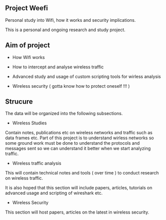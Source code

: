 ## Project Weefi

Personal study into Wifi, how it works and security implications.

This is a personal and ongoing research and study project.

## Aim of project

* How Wifi works

* How to intercept and analyse wireless traffic

* Advanced study and usage of custom scripting tools for wirless analysis

* Wireless security ( gotta know how to protect oneself !!! )

## Strucure

The data will be organized into the following subsections.

* Wireless Studies

Contain notes, publications etc on wireless networks and traffic such as data frames etc. Part of this project is to understand wirless networks so some ground work must be done to understand the protocols and messages sent so we can understand it better when we start analyzing traffic.

* Wireless traffic analysis

This will contain technical notes and tools ( over time ) to conduct research on wireless traffic.

It is also hoped that this section will include papers, articles, tutorials on advanced usage and scripting of wireshark etc.

* Wireless Security

This section will host papers, articles on the latest in wireless security.

